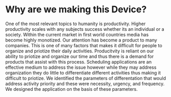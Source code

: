 # Why are we making this Device?
One of the most relevant topics to humanity is productivity. Higher productivity scales with any subjects success whether its an individual or a society. Within the current market in first world countries media has become highly monotized. Our attention has become a product to many companies. This is one of many factors that makes it difficult for people to organize and priotize their daily activities. Producitvity is reliant on our ability to priotize and organize our time and thus there is a demand for products that assist with this process. Scheduling applications are an effective medium to address the issue however while they may address organization they do little to differentiate different activities thus making it difficult to priotize. We identified the parameters of differentation that would address activity priority and these were necessity, urgency, and frequency. We designed the application on the basis of these parameters. 